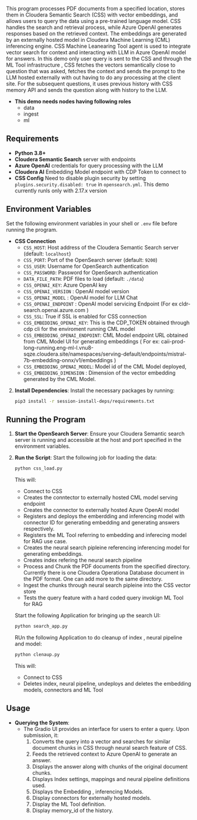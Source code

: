 This program processes PDF documents from a specified location, stores them in Cloudera Semantic Search (CSS) with vector embeddings, and allows users to query the data using a pre-trained language model. CSS handles the search and retrieval process, while Azure OpenAI generates responses based on the retrieved context. The embeddings are generated by an externally hosted model in Cloudera Machine Learning (CML) inferencing engine. CSS Machine Leanearing Tool agent is used to integrate vector search for context and interacting with LLM in Azure OpenAI model for answers. In this demo only user query is sent to the CSS and through the ML Tool infrastructure , CSS fetches the vectors semantically close to question that was asked, fetches the context and sends the prompt to the LLM hosted externally with out having to do any processing at the client site. For the subsequent questions, it uses previous history with CSS memory API and sends the question along with history to the LLM. 

- **This demo needs nodes having following roles**
    - data
    - ingest
    - ml


## Requirements
- **Python 3.8+**
- **Cloudera Semantic Search**  server with endpoints 
- **Azure OpenAI** credentials for query processing with the LLM
- **Cloudera AI** Embedding Model endpoint with CDP Token to connect to 
- **CSS Config** Need to disable plugin security by setting `plugins.security.disabled: true` in `opensearch.yml`. This demo currently runls only with 2.17.x version 

## Environment Variables
Set the following environment variables in your shell or `.env` file before running the program.

- **CSS Connection**  
  - `CSS_HOST`: Host address of the Cloudera Semantic Search server (default: `localhost`)
  - `CSS_PORT`: Port of the OpenSearch server (default: `9200`)
  - `CSS_USER`: Username for OpenSearch authentication
  - `CSS_PASSWORD`: Password for OpenSearch authentication
  - `DATA_FILE_PATH`: PDF files to load (default: `./data`)
  - `CSS_OPENAI_KEY`: Azure OpenAI key 
  - `CSS_OPENAI_VERSION` : OpenAI model version
  - `CSS_OPENAI_MODEL` : OpenAI model for LLM Chat
  - `CSS_OPENAI_ENDPOINT` : OpenAI model servicing Endpoint (For ex cldr-search.openai.azure.com )
  - `CSS_SSL`:  True if SSL is enabled for CSS connection
  - `CSS_EMBEDDING_OPENAI_KEY`:  This is the CDP_TOKEN obtained through cdp cli for the enviroment running CML model 
  - `CSS_EMBEDDING_OPENAI_ENDPOINT`: CML Model endpoint URL obtained from CML Model UI for generating embeddings ( For ex: caii-prod-long-running.eng-ml-l.vnu8-sqze.cloudera.site/namespaces/serving-default/endpoints/mistral-7b-embedding-onnx/v1/embeddings )
  - `CSS_EMBEDDING_OPENAI_MODEL`: Model id of the CML Model deployed,
  - `CSS_EMBEDDING_DIMENSION` : Dimension of the vector embedding generated by the CML Model. 
  

2. **Install Dependencies**:
   Install the necessary packages by running:
   ```bash
   pip3 install -r session-install-deps/requirements.txt
   ```

## Running the Program
1. **Start the OpenSearch Server**:
   Ensure your Cloudera Semantic search  server is running and accessible at the host and port specified in the environment variables.

2. **Run the Script**:
   Start the following job for loading the data:
   ```python
   python css_load.py 
   ```
   This will:
   - Connect to CSS
   - Creates the conntector to externally hosted CML model serving endpoint
   - Creates the connector to externally hosted Azure OpenAI model 
   - Registers and deploys the emberdding and inferencing model with connector ID for generating embedding and generating answers respectively.
   - Registers the ML Tool referring to embedding and inferecing model for RAG use case. 
   - Creates the neural search pipleine referencing inferencing model for generating embeddings.
   - Creates index refering the neural search pipeline
   - Process and Chunk the  PDF documents from the specified directory. Currently there is one Cloudera Operationa Database document in the PDF format. One can add more to the same directory.
   - Ingest the chunks through neural search pipleine into the CSS vector store
   - Tests the query feature with a hard coded query invokign ML Tool for RAG

   Start the following Application for bringing up the search UI:
   ```python
   python search_app.py 
   ```

    RUn  the following Application to do cleanup of index , neural pipeline and model:
   ```python
   python clenaup.py 
   ```
   This will:
   - Connect to CSS
   - Deletes index, neural pipeline, undeploys and deletes the embedding models, connectors and ML Tool

## Usage
- **Querying the System**:
   - The Gradio UI provides an interface for users to enter a query. Upon submission, it:
     1. Converts the query into a vector and searches for similar document chunks in CSS through neural search feature of CSS.
     2. Feeds the retrieved context to Azure OpenAI to generate an answer.
     3. Displays the answer along with chunks  of  the original document chunks.
     4. Displays Index settings, mappings and neural pipeline definitions used.
     5. Displays the Embedding , inferencing Models.
     6. Display connectors for externally hosted models.
     7. Display the ML Tool definition.
     8. Display memory_id of the history.





